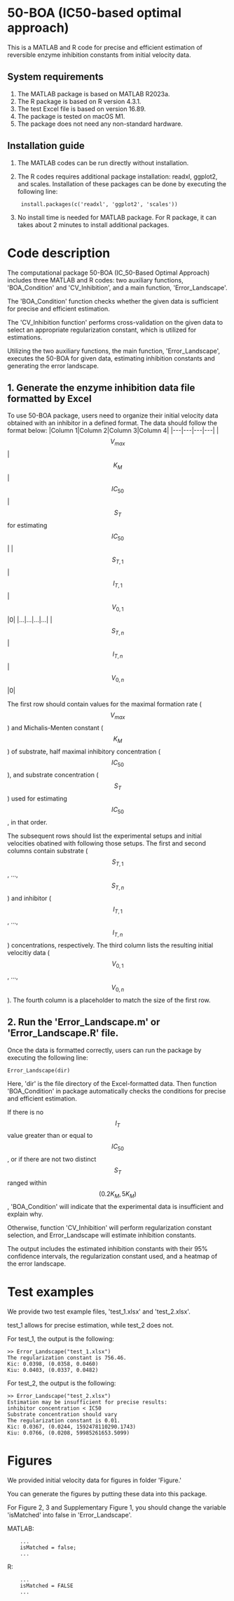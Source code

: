# 50-BOA (IC50-based optimal approach)
This is a MATLAB and R code for precise and efficient estimation of reversible enzyme inhibition constants from initial velocity data.
## System requirements
1. The MATLAB package is based on MATLAB R2023a.
2. The R package is based on R version 4.3.1.
3. The test Excel file is based on version 16.89.
4. The package is tested on macOS M1.
5. The package does not need any non-standard hardware.
## Installation guide
1. The MATLAB codes can be run directly without installation.
2. The R codes requires additional package installation: readxl, ggplot2, and scales. Installation of these packages can be done by executing the following line:

        install.packages(c('readxl', 'ggplot2', 'scales'))

3. No install time is needed for MATLAB package. For R package, it can takes about 2 minutes to install additional packages.
# Code description
The computational package 50-BOA (IC_50-Based Optimal Approach) includes three MATLAB and R codes: two auxiliary functions, 'BOA_Condition' and 'CV_Inhibition', and a main function, 'Error_Landscape'.

The 'BOA_Condition' function checks whether the given data is sufficient for precise and efficient estimation.

The 'CV_Inhibition function' performs cross-validation on the given data to select an appropriate regularization constant, which is utilized for estimations. 

Utilizing the two auxiliary functions, the main function, 'Error_Landscape', executes the 50-BOA for given data, estimating inhibition constants and generating the error landscape.

## 1. Generate the enzyme inhibition data file formatted by Excel
To use 50-BOA package, users need to organize their initial velocity data obtained with an inhibitor in a defined format. The data should follow the format below:
|Column 1|Column 2|Column 3|Column 4|
|---|---|---|---|
|$$V_{max}$$|$$K_{M}$$|$$IC_{50}$$|$$S_T$$ for estimating $$IC_{50}$$|
|$$S_{T,1}$$|$$I_{T,1}$$|$$V_{0,1}$$|0|
|...|...|...|...|
|$$S_{T,n}$$|$$I_{T,n}$$|$$V_{0,n}$$|0|

The first row should contain values for the maximal formation rate ($$V_{max}$$) and Michalis-Menten constant ($$K_M$$) of substrate, half maximal inhibitory concentration ($$IC_{50}$$), and substrate concentration ($$S_T$$) used for estimating $$IC_{50}$$, in that order.

The subsequent rows should list the experimental setups and initial velocities obatined with following those setups. The first and second columns contain substrate ($$S_{T,1}$$, ..., $$S_{T,n}$$) and inhibitor ($$I_{T,1}$$, ..., $$I_{T,n}$$) concentrations, respectively. The third column lists the resulting initial velocitiy data ($$V_{0,1}$$, ..., $$V_{0,n}$$). The fourth column is a placeholder to match the size of the first row.
## 2. Run the 'Error_Landscape.m' or 'Error_Landscape.R' file.
Once the data is formatted correctly, users can run the package by executing the following line:

    Error_Landscape(dir)
Here, 'dir' is the file directory of the Excel-formatted data. Then function 'BOA_Condition' in package automatically checks the conditions for precise and efficient estimation.

If there is no $$I_T$$ value greater than or equal to $$IC_{50}$$, or if there are not two distinct $$S_T$$ ranged within $$(0.2K_M, 5K_M)$$, 'BOA_Condition' will indicate that the experimental data is insufficient and explain why.

Otherwise, function 'CV_Inhibition' will perform regularization constant selection, and Error_Landscape will estimate inhibition constants.

The output includes the estimated inhibition constants with their 95% confidence intervals, the regularization constant used, and a heatmap of the error landscape.


# Test examples
We provide two test example files, 'test_1.xlsx' and 'test_2.xlsx'.

test_1 allows for precise estimation, while test_2 does not.

For test_1, the output is the following:

    >> Error_Landscape("test_1.xlsx")
    The regularization constant is 756.46.
    Kic: 0.0398, (0.0358, 0.0460)
    Kiu: 0.0403, (0.0337, 0.0482)

For test_2, the output is the following:

    >> Error_Landscape("test_2.xlsx")
    Estimation may be insufficient for precise results:
    inhibitor concentration < IC50
    Substrate concentration should vary
    The regularization constant is 0.01.
    Kic: 0.0367, (0.0244, 1592478110290.1743)
    Kiu: 0.0766, (0.0208, 59985261653.5099)

# Figures
We provided initial velocity data for figures in folder 'Figure.'

You can generate the figures by putting these data into this package.

For Figure 2, 3 and Supplementary Figure 1, you should change the variable 'isMatched' into false in 'Error_Landscape'.

MATLAB:

        ...
        isMatched = false;
        ...

R:

        ...
        isMatched = FALSE
        ...
